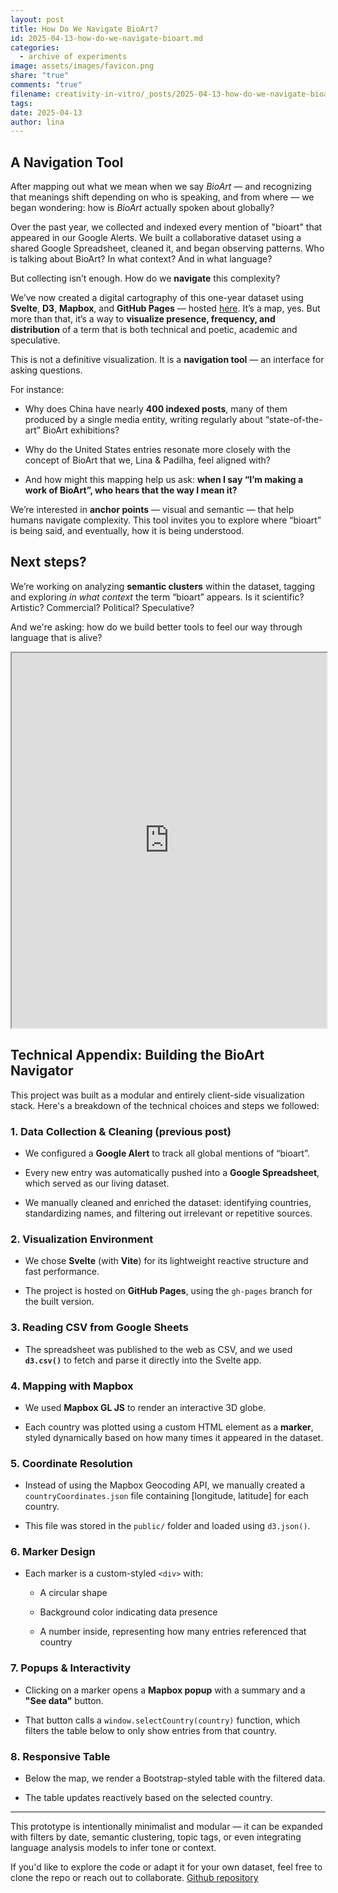```yaml
---
layout: post
title: How Do We Navigate BioArt?
id: 2025-04-13-how-do-we-navigate-bioart.md
categories:
  - archive of experiments
image: assets/images/favicon.png
share: "true"
comments: "true"
filename: creativity-in-vitro/_posts/2025-04-13-how-do-we-navigate-bioart.md
tags: 
date: 2025-04-13
author: lina
---
```


## A Navigation Tool

After mapping out what we mean when we say _BioArt_ — and recognizing that meanings shift depending on who is speaking, and from where — we began wondering: how is _BioArt_ actually spoken about globally?

Over the past year, we collected and indexed every mention of "bioart" that appeared in our Google Alerts. We built a collaborative dataset using a shared Google Spreadsheet, cleaned it, and began observing patterns. Who is talking about BioArt? In what context? And in what language?

But collecting isn’t enough. How do we **navigate** this complexity?

We’ve now created a digital cartography of this one-year dataset using **Svelte**, **D3**, **Mapbox**, and **GitHub Pages** — hosted [here](https://linalopes.github.io/bio-terms/). It’s a map, yes. But more than that, it’s a way to **visualize presence, frequency, and distribution** of a term that is both technical and poetic, academic and speculative.

This is not a definitive visualization. It is a **navigation tool** — an interface for asking questions.

For instance:

- Why does China have nearly **400 indexed posts**, many of them produced by a single media entity, writing regularly about “state-of-the-art” BioArt exhibitions?
    
- Why do the United States entries resonate more closely with the concept of BioArt that we, Lina & Padilha, feel aligned with?
    
- And how might this mapping help us ask: **when I say “I’m making a work of BioArt”, who hears that the way I mean it?**
    

We’re interested in **anchor points** — visual and semantic — that help humans navigate complexity. This tool invites you to explore where “bioart” is being said, and eventually, how it is being understood.

## Next steps?

We’re working on analyzing **semantic clusters** within the dataset, tagging and exploring _in what context_ the term “bioart” appears. Is it scientific? Artistic? Commercial? Political? Speculative?

And we're asking: how do we build better tools to feel our way through language that is alive?

<iframe 
	height = "600"
	width = "100%"
	src = "https://linalopes.github.io/bio-terms/">
</iframe>

## **Technical Appendix: Building the BioArt Navigator**

This project was built as a modular and entirely client-side visualization stack. Here's a breakdown of the technical choices and steps we followed:

### **1. Data Collection & Cleaning** (previous post)

- We configured a **Google Alert** to track all global mentions of “bioart”.
    
- Every new entry was automatically pushed into a **Google Spreadsheet**, which served as our living dataset.
    
- We manually cleaned and enriched the dataset: identifying countries, standardizing names, and filtering out irrelevant or repetitive sources.
    

### **2. Visualization Environment**

- We chose **Svelte** (with **Vite**) for its lightweight reactive structure and fast performance.
    
- The project is hosted on **GitHub Pages**, using the `gh-pages` branch for the built version.
    

### **3. Reading CSV from Google Sheets**

- The spreadsheet was published to the web as CSV, and we used **`d3.csv()`** to fetch and parse it directly into the Svelte app.
    

### **4. Mapping with Mapbox**

- We used **Mapbox GL JS** to render an interactive 3D globe.
    
- Each country was plotted using a custom HTML element as a **marker**, styled dynamically based on how many times it appeared in the dataset.
    

### **5. Coordinate Resolution**

- Instead of using the Mapbox Geocoding API, we manually created a `countryCoordinates.json` file containing [longitude, latitude] for each country.
    
- This file was stored in the `public/` folder and loaded using `d3.json()`.
    

### **6. Marker Design**

- Each marker is a custom-styled `<div>` with:
    
    - A circular shape
        
    - Background color indicating data presence
        
    - A number inside, representing how many entries referenced that country
        

### **7. Popups & Interactivity**

- Clicking on a marker opens a **Mapbox popup** with a summary and a **"See data"** button.
    
- That button calls a `window.selectCountry(country)` function, which filters the table below to only show entries from that country.
    

### **8. Responsive Table**

- Below the map, we render a Bootstrap-styled table with the filtered data.
    
- The table updates reactively based on the selected country.
    

---

This prototype is intentionally minimalist and modular — it can be expanded with filters by date, semantic clustering, topic tags, or even integrating language analysis models to infer tone or context.

If you'd like to explore the code or adapt it for your own dataset, feel free to clone the repo or reach out to collaborate.
[Github repository](https://github.com/linalopes/bio-terms)
